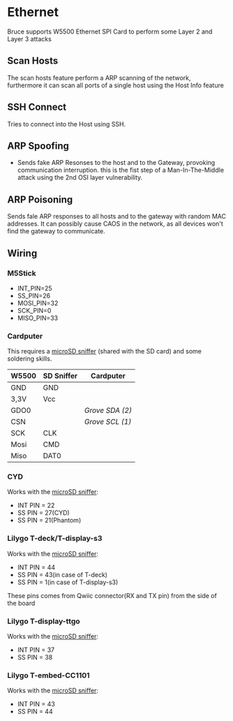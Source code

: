 # Ethernet

Bruce supports W5500 Ethernet SPI Card to perform some Layer 2 and Layer 3 attacks

## Scan Hosts

The scan hosts feature perform a ARP scanning of the network, furthermore it can scan all ports of a single host using the Host Info feature

## SSH Connect
Tries to connect into the Host using SSH.

## ARP Spoofing
- Sends fake ARP Resonses to the host and to the Gateway, provoking communication interruption. this is the fist step of a Man-In-The-Middle attack using the 2nd OSI layer vulnerability.

## ARP Poisoning
Sends fale ARP responses to all hosts and to the gateway with random MAC addresses. It can possibly cause CAOS in the network, as all devices won't find the gateway to communicate.

## Wiring

### M5Stick

- INT_PIN=25
- SS_PIN=26
- MOSI_PIN=32
- SCK_PIN=0
- MISO_PIN=33

### Cardputer

This requires a [microSD sniffer](https://www.sparkfun.com/products/9419) (shared with the SD card) and some soldering skills.


| W5500 |  SD Sniffer  | Cardputer |
| ------ | ------------ | --------- |
|  GND    | GND | |
|  3,3V | Vcc | |
| GDO0   | | *Grove SDA (2)* |
| CSN    | | *Grove SCL (1)* |
|  SCK    | CLK | |
| Mosi   | CMD | |
| Miso   | DAT0 | |

### CYD

Works with the [microSD sniffer](https://github.com/witnessmenow/ESP32-Cheap-Yellow-Display/blob/main/ADDONS.md#sd-card-sniffer):

- INT PIN = 22
- SS PIN = 27(CYD)
- SS PIN = 21(Phantom)

### Lilygo T-deck/T-display-s3

Works with the [microSD sniffer](https://github.com/witnessmenow/ESP32-Cheap-Yellow-Display/blob/main/ADDONS.md#sd-card-sniffer):

- INT PIN = 44
- SS PIN = 43(in case of T-deck)
- SS PIN = 1(in case of T-display-s3)

These pins comes from Qwiic connector(RX and TX pin) from the side of the board

### Lilygo T-display-ttgo

Works with the [microSD sniffer](https://github.com/witnessmenow/ESP32-Cheap-Yellow-Display/blob/main/ADDONS.md#sd-card-sniffer):

- INT PIN = 37
- SS PIN = 38

### Lilygo T-embed-CC1101

Works with the [microSD sniffer](https://github.com/witnessmenow/ESP32-Cheap-Yellow-Display/blob/main/ADDONS.md#sd-card-sniffer):

- INT PIN = 43
- SS PIN = 44

